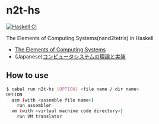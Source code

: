 # n2t-hs
[![Haskell CI](https://github.com/SRTRTaku/n2t-hs/actions/workflows/haskell.yml/badge.svg)](https://github.com/SRTRTaku/n2t-hs/actions/workflows/haskell.yml)

The Elements of Computing Systems(nand2tetris) in Haskell
* [The Elements of Computing Systems](http://mitpress.mit.edu/9780262140874/)
* (Japanese)[コンピュータシステムの理論と実装](https://www.oreilly.co.jp/books/9784873117126/)

## How to use
```sh
$ cabal run n2t-hs [OPTION] <file name / dir name>
OPTION
  asm (with <assemble file name>)
    run assembler
  vm (with <virtual machine code directory>)
    run VM translator
```

